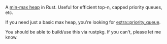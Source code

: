A [min-max heap] in Rust.  Useful for efficient top-n, capped priority queues, etc.

If you need just a basic max heap, you're looking for [extra::priority_queue].

You should be able to build/use this via rustpkg.  If you can't, please let me know.

[min-max heap]: http://en.wikipedia.org/wiki/Min-max_heap
[extra::priority_queue]: http://static.rust-lang.org/doc/master/extra/priority_queue/index.html
